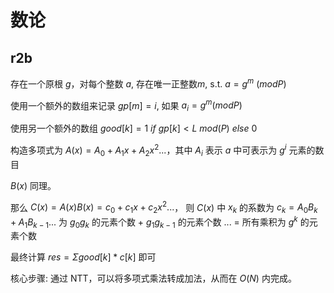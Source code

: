 # 数论

## r2b

存在一个原根 $g$，对每个整数 $a$, 存在唯一正整数$m$, s.t. $a = g^m \ (mod P)$

使用一个额外的数组来记录 $gp[m]=i$, 如果 $a_i = g^m (mod P)$

使用另一个额外的数组 $good[k]=1 \ if \  gp[k]<L \ mod(P) \ else \ 0$

构造多项式为 $A(x) = A_0 + A_{1}x + A_{2}x^2 ...$，其中 
$A_i$ 表示 $a$ 中可表示为 $g^i$ 元素的数目

$B(x)$ 同理。

那么 $C(x) = A(x) B(x) = c_0 + c_{1}x + c_{2}x^2 ...$，
则 $C(x)$ 中 $x_k$ 的系数为 
$c_k = A_0 B_k + A_1 B_{k-1} ...$ 为 $g_0 g_k$ 的元素个数 + $g_1 g_{k-1}$ 的元素个数 ... = 
所有乘积为 $g^k$ 的元素个数

最终计算 $res = \Sigma good[k]*c[k]$ 即可

核心步骤: 通过 NTT，可以将多项式乘法转成加法，从而在 $O(N)$ 内完成。


